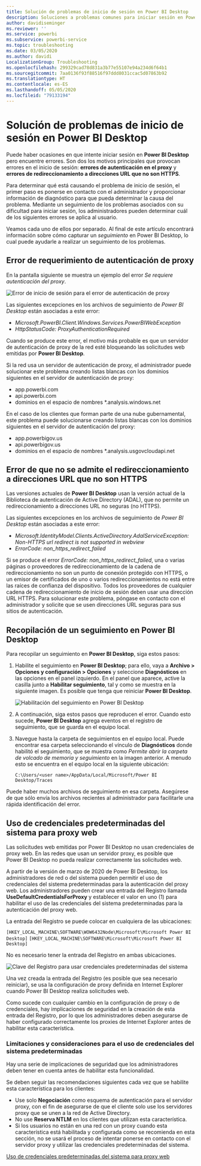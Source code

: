 ```yaml
---
title: Solución de problemas de inicio de sesión en Power BI Desktop
description: Soluciones a problemas comunes para iniciar sesión en Power BI Desktop
author: davidiseminger
ms.reviewer: ''
ms.service: powerbi
ms.subservice: powerbi-service
ms.topic: troubleshooting
ms.date: 03/05/2020
ms.author: davidi
LocalizationGroup: Troubleshooting
ms.openlocfilehash: 299329cad78d831a3b77e55107e94a234d6f64b1
ms.sourcegitcommit: 7aa0136f93f88516f97ddd8031ccac5d07863b92
ms.translationtype: HT
ms.contentlocale: es-ES
ms.lasthandoff: 05/05/2020
ms.locfileid: "79133194"
---
```

# <a name="troubleshooting-sign-in-for-power-bi-desktop"></a>Solución de problemas de inicio de sesión en Power BI Desktop
Puede haber ocasiones en que intente iniciar sesión en **Power BI Desktop** pero encuentre errores. Son dos los motivos principales que provocan errores en el inicio de sesión: **errores de autenticación en el proxy** y **errores de redireccionamiento a direcciones URL que no son HTTPS**. 

Para determinar qué está causando el problema de inicio de sesión, el primer paso es ponerse en contacto con el administrador y proporcionar información de diagnóstico para que pueda determinar la causa del problema. Mediante un seguimiento de los problemas asociados con su dificultad para iniciar sesión, los administradores pueden determinar cuál de los siguientes errores se aplica al usuario. 

Veamos cada uno de ellos por separado. Al final de este artículo encontrará información sobre cómo capturar un *seguimiento* en Power BI Desktop, lo cual puede ayudarle a realizar un seguimiento de los problemas.


## <a name="proxy-authentication-required-error"></a>Error de requerimiento de autenticación de proxy

En la pantalla siguiente se muestra un ejemplo del error *Se requiere autenticación del proxy*.

![Error de inicio de sesión para el error de autenticación de proxy](media/desktop-troubleshooting-sign-in/desktop-tshoot-sign-in_01.png)

Las siguientes excepciones en los archivos de seguimiento de *Power BI Desktop* están asociadas a este error:

* *Microsoft.PowerBI.Client.Windows.Services.PowerBIWebException*
* *HttpStatusCode: ProxyAuthenticationRequired*

Cuando se produce este error, el motivo más probable es que un servidor de autenticación de proxy de la red esté bloqueando las solicitudes web emitidas por **Power BI Desktop**. 

Si la red usa un servidor de autenticación de proxy, el administrador puede solucionar este problema creando listas blancas con los dominios siguientes en el servidor de autenticación de proxy:

* app.powerbi.com
* api.powerbi.com
* dominios en el espacio de nombres *.analysis.windows.net

En el caso de los clientes que forman parte de una nube gubernamental, este problema puede solucionarse creando listas blancas con los dominios siguientes en el servidor de autenticación del proxy:

* app.powerbigov.us
* api.powerbigov.us
* dominios en el espacio de nombres *.analysis.usgovcloudapi.net

## <a name="non-https-url-redirect-not-supported-error"></a>Error de que no se admite el redireccionamiento a direcciones URL que no son HTTPS

Las versiones actuales de **Power BI Desktop** usan la versión actual de la Biblioteca de autenticación de Active Directory (ADAL), que no permite un redireccionamiento a direcciones URL no seguras (no HTTPS). 

Las siguientes excepciones en los archivos de seguimiento de *Power BI Desktop* están asociadas a este error:

* *Microsoft.IdentityModel.Clients.ActiveDirectory.AdalServiceException: Non-HTTPS url redirect is not supported in webview*
* *ErrorCode: non_https_redirect_failed*

Si se produce el error *ErrorCode: non_https_redirect_failed*, una o varias páginas o proveedores de redireccionamiento de la cadena de redireccionamiento no son un punto de conexión protegido con HTTPS, o un emisor de certificados de uno o varios redireccionamientos no está entre las raíces de confianza del dispositivo. Todos los proveedores de cualquier cadena de redireccionamiento de inicio de sesión deben usar una dirección URL HTTPS. Para solucionar este problema, póngase en contacto con el administrador y solicite que se usen direcciones URL seguras para sus sitios de autenticación. 

## <a name="how-to-collect-a-trace-in-power-bi-desktop"></a>Recopilación de un seguimiento en Power BI Desktop

Para recopilar un seguimiento en **Power BI Desktop**, siga estos pasos:

1. Habilite el seguimiento en **Power BI Desktop**; para ello, vaya a **Archivo > Opciones y configuración > Opciones** y seleccione **Diagnósticos** en las opciones en el panel izquierdo. En el panel que aparece, active la casilla junto a **Habilitar seguimiento**, tal y como se muestra en la siguiente imagen. Es posible que tenga que reiniciar **Power BI Desktop**.
   
   ![Habilitación del seguimiento en Power BI Desktop](media/desktop-troubleshooting-sign-in/desktop-tshoot-sign-in_02.png)

2. A continuación, siga estos pasos que reproducen el error. Cuando esto sucede, **Power BI Desktop** agrega eventos en el registro de seguimiento, que se guarda en el equipo local.

3. Navegue hasta la carpeta de seguimientos en el equipo local. Puede encontrar esa carpeta seleccionando el vínculo de **Diagnósticos** donde habilitó el seguimiento, que se muestra como *Permite abrir la carpeta de volcado de memoria y seguimiento* en la imagen anterior. A menudo esto se encuentra en el equipo local en la siguiente ubicación:

    `C:\Users/<user name>/AppData/Local/Microsoft/Power BI Desktop/Traces`

Puede haber muchos archivos de seguimiento en esa carpeta. Asegúrese de que sólo envía los archivos recientes al administrador para facilitarle una rápida identificación del error. 


## <a name="using-default-system-credentials-for-web-proxy"></a>Uso de credenciales predeterminadas del sistema para proxy web

Las solicitudes web emitidas por Power BI Desktop no usan credenciales de proxy web. En las redes que usan un servidor proxy, es posible que Power BI Desktop no pueda realizar correctamente las solicitudes web. 

A partir de la versión de marzo de 2020 de Power BI Desktop, los administradores de red o del sistema pueden permitir el uso de credenciales del sistema predeterminadas para la autenticación del proxy web. Los administradores pueden crear una entrada del Registro llamada **UseDefaultCredentialsForProxy** y establecer el valor en uno (1) para habilitar el uso de las credenciales del sistema predeterminadas para la autenticación del proxy web.

La entrada del Registro se puede colocar en cualquiera de las ubicaciones:

`[HKEY_LOCAL_MACHINE\SOFTWARE\WOW6432Node\Microsoft\Microsoft Power BI Desktop]`
`[HKEY_LOCAL_MACHINE\SOFTWARE\Microsoft\Microsoft Power BI Desktop]`

No es necesario tener la entrada del Registro en ambas ubicaciones.

![Clave del Registro para usar credenciales predeterminadas del sistema](media/desktop-troubleshooting-sign-in/desktop-tshoot-sign-in-03.png)

Una vez creada la entrada del Registro (es posible que sea necesario reiniciar), se usa la configuración de proxy definida en Internet Explorer cuando Power BI Desktop realiza solicitudes web. 

Como sucede con cualquier cambio en la configuración de proxy o de credenciales, hay implicaciones de seguridad en la creación de esta entrada del Registro, por lo que los administradores deben asegurarse de haber configurado correctamente los proxies de Internet Explorer antes de habilitar esta característica.         

### <a name="limitations-and-considerations-for-using-default-system-credentials"></a>Limitaciones y consideraciones para el uso de credenciales del sistema predeterminadas

Hay una serie de implicaciones de seguridad que los administradores deben tener en cuenta antes de habilitar esta funcionalidad. 

Se deben seguir las recomendaciones siguientes cada vez que se habilite esta característica para los clientes:

* Use solo **Negociación** como esquema de autenticación para el servidor proxy, con el fin de asegurarse de que el cliente solo use los servidores proxy que se unen a la red de Active Directory. 
* No use **Reserva NTLM** en los clientes que utilizan esta característica.
* Si los usuarios no están en una red con un proxy cuando esta característica está habilitada y configurada como se recomienda en esta sección, no se usará el proceso de intentar ponerse en contacto con el servidor proxy y utilizar las credenciales predeterminadas del sistema.


[Uso de credenciales predeterminadas del sistema para proxy web](#using-default-system-credentials-for-web-proxy)


